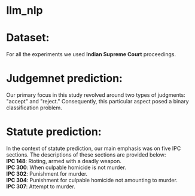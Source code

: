 # llm_nlp
# Dataset:
For all the experiments we used **Indian Supreme Court** proceedings.
# Judgemnet prediction:
Our primary focus in this study revolved around two types of judgments: "accept" and "reject." Consequently, this particular aspect posed a binary classification problem.
# Statute prediction:
In the context of statute prediction, our main emphasis was on five IPC sections. The descriptions of these sections are provided below: <br>
**IPC 148**: Rioting, armed with a deadly weapon. <br>
**IPC 300**: When culpable homicide is not murder. <br>
**IPC 302**: Punishment for murder. <br>
**IPC 304**: Punishment for culpable homicide not amounting to murder. <br>
**IPC 307**: Attempt to murder.<br>


